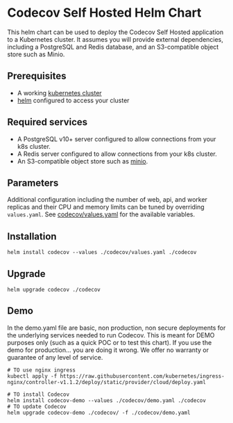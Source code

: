 # Codecov Self Hosted Helm Chart

This helm chart can be used to deploy the Codecov Self Hosted application to 
a Kubernetes cluster.  It assumes you will provide external dependencies,
including a PostgreSQL and Redis database, and an S3-compatible object store
such as Minio.

## Prerequisites

- A working [kubernetes cluster](https://kubernetes.io/docs/home/)
- [helm](https://helm.sh/docs/) configured to access your cluster

## Required services

- A PostgreSQL v10+ server configured to allow connections from your k8s cluster. 
- A Redis server configured to allow connections from your k8s cluster.
- An S3-compatible object store such as [minio](https://min.io/download).

## Parameters

Additional configuration including the number of web, api, and worker replicas and
their CPU and memory limits can be tuned by overriding `values.yaml`.  See
[codecov/values.yaml](/codecov/values.yaml) for the
available variables.

## Installation

```
helm install codecov --values ./codecov/values.yaml ./codecov
```

## Upgrade

```
helm upgrade codecov ./codecov
```

## Demo
In the demo.yaml file are basic, non production, non secure deployments for the underlying services needed to run Codecov. This is meant for DEMO purposes only (such as a quick POC or to test this chart). If you use the demo for production... you are doing it wrong. We offer no warranty or guarantee of any level of service.
```
# TO use nginx ingress
kubectl apply -f https://raw.githubusercontent.com/kubernetes/ingress-nginx/controller-v1.1.2/deploy/static/provider/cloud/deploy.yaml

# TO install Codecov
helm install codecov-demo --values ./codecov/demo.yaml ./codecov
# TO update Codecov
helm upgrade codecov-demo ./codecov/ -f ./codecov/demo.yaml
```